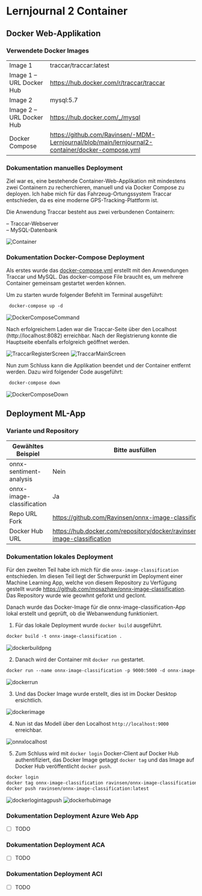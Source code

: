 ﻿# Lernjournal 2 Container

## Docker Web-Applikation

### Verwendete Docker Images

| | |
| -------- | ------- |
| Image 1 | traccar/traccar:latest |
| Image 1 – URL Docker Hub | https://hub.docker.com/r/traccar/traccar |
| Image 2 | mysql:5.7 |
| Image 2 – URL Docker Hub | https://hub.docker.com/_/mysql |
| Docker Compose | https://github.com/Ravinsen/-MDM-Lernjournal/blob/main/lernjournal2-container/docker-compose.yml |

### Dokumentation manuelles Deployment

Ziel war es, eine bestehende Container-Web-Applikation mit mindestens zwei Containern zu recherchieren, manuell und via Docker Compose zu deployen. Ich habe mich für das Fahrzeug-Ortungssystem Traccar entschieden, da es eine moderne GPS-Tracking-Plattform ist.

Die Anwendung Traccar besteht aus zwei verbundenen Containern:

– Traccar-Webserver  
– MySQL-Datenbank

<img src="images/ZweiContainer.png" alt="Container" style="max-width: 100%; height: auto;">

### Dokumentation Docker-Compose Deployment

Als erstes wurde das  <a href="docker-compose.yml">docker-compose.yml</a> erstellt mit den Anwendungen Traccar und MySQL. Das docker-compose File braucht es, um mehrere Container gemeinsam gestartet werden können.

Um zu starten wurde folgender Befehlt im Terminal ausgeführt:

 ```txt
  docker-compose up -d
  ```
<img src="images/DockerComposeCommand.png" alt="DockerComposeCommand" style="max-width: 100%; height: auto;">

Nach erfolgreichem Laden war die Traccar-Seite über den Localhost (http://localhost:8082) erreichbar. Nach der Registrierung konnte die Hauptseite ebenfalls erfolgreich geöffnet werden.

<img src="images/TraccarRegisterScreen.png" alt="TraccarRegisterScreen" style="max-width: 100%; height: auto;">

<img src="images/TraccarMainScreen.png" alt="TraccarMainScreen" style="max-width: 100%; height: auto;">

Nun zum Schluss kann die Applikation beendet und der Container entfernt werden. Dazu wird folgender Code ausgeführt:

 ```txt
  docker-compose down
  ```
<img src="images/DockerComposeDown.png" alt="DockerComposeDown" style="max-width: 100%; height: auto;">

## Deployment ML-App

### Variante und Repository

| Gewähltes Beispiel | Bitte ausfüllen |
| -------- | ------- |
| onnx-sentiment-analysis | Nein |
| onnx-image-classification | Ja|
| Repo URL Fork | https://github.com/Ravinsen/onnx-image-classification |
| Docker Hub URL | https://hub.docker.com/repository/docker/ravinsen/onnx-image-classification |

### Dokumentation lokales Deployment

Für den zweiten Teil habe ich mich für die `onnx-image-classification` entschieden. Im diesen Teil liegt der Schwerpunkt im Deployment einer Machine Learning App, welche von diesem Repository zu Verfügung gestellt wurde https://github.com/mosazhaw/onnx-image-classification. Das Repository wurde wie geowhnt geforkt und geclont.

Danach wurde das Docker-Image für die onnx-image-classification-App lokal erstellt und geprüft, ob die Webanwendung funktioniert.

1. Für das lokale Deployment wurde `docker build` ausgeführt.
  ```txt
  docker build -t onnx-image-classification .
  ```

<img src="images/dockerbuildpng.png" alt="dockerbuildpng" style="max-width: 100%; height: auto;">

2. Danach wird der Container mit `docker run` gestartet.
```txt
docker run --name onnx-image-classification -p 9000:5000 -d onnx-image-classification`. 
```

<img src="images/dockerrun.png" alt="dockerrun" style="max-width: 100%; height: auto;">

3. Und das Docker Image wurde erstellt, dies ist im Docker Desktop ersichtlich.

<img src="images/dockerimage.png" alt="dockerimage" style="max-width: 100%; height: auto;"> 

4. Nun ist das Modell über den Localhost `http://localhost:9000` erreichbar.

<img src="images/onnxlocalhost.png" alt="onnxlocalhost" style="max-width: 100%; height: auto;">  

5. Zum Schluss wird mit `docker login` Docker-Client auf Docker Hub authentifiziert, das Docker Image getaggt `docker tag` und das Image auf Docker Hub veröffentlicht `docker push`.
```txt
docker login
docker tag onnx-image-classification ravinsen/onnx-image-classification:latest
docker push ravinsen/onnx-image-classification:latest
  ```
<img src="images/dockerlogintagpush.png" alt="dockerlogintagpush" style="max-width: 100%; height: auto;">

<img src="images/dockerhubimage.png" alt="dockerhubimage" style="max-width: 100%; height: auto;">

### Dokumentation Deployment Azure Web App

* [ ] TODO

### Dokumentation Deployment ACA

* [ ] TODO

### Dokumentation Deployment ACI

* [ ] TODO
